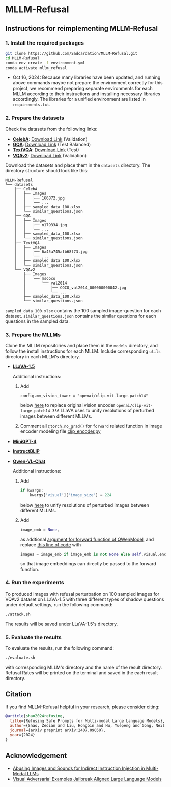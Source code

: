 # MLLM-Refusal

## Instructions for reimplementing MLLM-Refusal

### 1. Install the required packages

```bash
git clone https://github.com/Sadcardation/MLLM-Refusal.git
cd MLLM-Refusal
conda env create -f environment.yml
conda activate mllm_refusal
```
- Oct 16, 2024: Because many libraries have been updated, and running above commands maybe not prepare the environment correctly for this project, we recommend preparing separate environments for each MLLM according to their instructions and installing necessary libraries accordingly. The libraries for a unified environment are listed in `requirements.txt`.

### 2. Prepare the datasets

Check the datasets from the following links:

- [**CelebA**](https://mmlab.ie.cuhk.edu.hk/projects/CelebA.html): [Download Link](https://drive.google.com/drive/folders/0B7EVK8r0v71pWEZsZE9oNnFzTm8?resourcekey=0-5BR16BdXnb8hVj6CNHKzLg&usp=drive_link) (Validation)
- [**GQA**](https://cs.stanford.edu/people/dorarad/gqa/about.html): [Download Link](https://cs.stanford.edu/people/dorarad/gqa/download.html) (Test Balanced)
- [**TextVQA**](https://textvqa.org/): [Download Link](https://textvqa.org/dataset/) (Test)
- [**VQAv2**](https://visualqa.org/): [Download Link](https://visualqa.org/download.html) (Validation)

Download the datasets and place them in the `datasets` directory. The directory structure should look like this:

```
MLLM-Refusal
└── datasets
    ├── CelebA
    │   ├── Images
    │   │   ├── 166872.jpg
    │   │   └── ...
    │   ├── sampled_data_100.xlsx
    │   └── similar_questions.json
    ├── GQA
    │   ├── Images
    │   │   ├── n179334.jpg
    │   │   └── ...
    │   ├── sampled_data_100.xlsx
    │   └── similar_questions.json
    ├── TextVQA
    │   ├── Images
    │   │   ├── 6a45a745afb68f73.jpg
    │   │   └── ...
    │   ├── sampled_data_100.xlsx
    │   └── similar_questions.json
    └── VQAv2
        ├── Images
        │   └── mscoco
        │       └── val2014
        │           ├── COCO_val2014_000000000042.jpg
        │           └── ...
        ├── sampled_data_100.xlsx
        └── similar_questions.json   
```

`sampled_data_100.xlsx` contains the 100 sampled image-question for each dataset. `similar_questions.json` contains the similar questions for each questions in the sampled data.

### 3. Prepare the MLLMs

Clone the MLLM repositories and place them in the `models` directory, and follow the install instructions for each MLLM. Include corresponding `utils` directory in each MLLM's directory.

- [**LLaVA-1.5**](https://github.com/haotian-liu/LLaVA)

  Additional instructions:

  1. Add
     ```
     config.mm_vision_tower = "openai/clip-vit-large-patch14"
     ```

     below [here](https://github.com/haotian-liu/LLaVA/blob/c121f0432da27facab705978f83c4ada465e46fd/llava/model/language_model/llava_llama.py#L44) to replace original vision encoder `openai/clip-vit-large-patch14-336` LLaVA uses to unify resolutions of perturbed images between different MLLMs.
  2. Comment all `@torch.no_grad()` for `forward` related function in image encoder modeling file [clip_encoder.py](https://github.com/haotian-liu/LLaVA/blob/c121f0432da27facab705978f83c4ada465e46fd/llava/model/multimodal_encoder/clip_encoder.py)
- [**MiniGPT-4**](https://github.com/Vision-CAIR/MiniGPT-4)
- [**InstructBLIP**](https://github.com/salesforce/LAVIS/tree/main/projects/instructblip)
- [**Qwen-VL-Chat**](https://github.com/QwenLM/Qwen-VL)

  Additional instructions:

  1. Add

     ```python
     if kwargs:
         kwargs['visual']['image_size'] = 224
     ```

     below [here](https://huggingface.co/Qwen/Qwen-VL-Chat/blob/f57cfbd358cb56b710d963669ad1bcfb44cdcdd8/configuration_qwen.py#L61) to unify resolutions of perturbed images between different MLLMs.
  2. Add

     ```python
     image_emb = None,
     ```

     as addtional [argument for forward function of QWenModel](https://huggingface.co/Qwen/Qwen-VL-Chat/blob/f57cfbd358cb56b710d963669ad1bcfb44cdcdd8/modeling_qwen.py#L538-L553), and replace [this line of code](https://huggingface.co/Qwen/Qwen-VL-Chat/blob/f57cfbd358cb56b710d963669ad1bcfb44cdcdd8/modeling_qwen.py#L565) with

     ```python
     images = image_emb if image_emb is not None else self.visual.encode(images)
     ```

     so that image embeddings can directly be passed to the forward function.

### 4. Run the experiments

To produced images with refusal perturbation on 100 sampled images for VQAv2 dataset on LLaVA-1.5 with three different types of shadow questions under default settings, run the following command:

```bash
./attack.sh
```

The results will be saved under LLaVA-1.5's directory.

### 5. Evaluate the results

To evaluate the results, run the following command:

```bash
./evaluate.sh
```

with corresponding MLLM's directory and the name of the result directory. Refusal Rates will be printed on the terminal and saved in the each result directory.

## Citation

If you find MLLM-Refusal helpful in your research, please consider citing:

```bibtex
@article{shao2024refusing,
  title={Refusing Safe Prompts for Multi-modal Large Language Models},
  author={Shao, Zedian and Liu, Hongbin and Hu, Yuepeng and Gong, Neil Zhenqiang},
  journal={arXiv preprint arXiv:2407.09050},
  year={2024}
}
```

## Acknowledgement

- [Abusing Images and Sounds for Indirect Instruction Injection in Multi-Modal LLMs](https://github.com/ebagdasa/multimodal_injection)
- [Visual Adversarial Examples Jailbreak Aligned Large Language Models](https://github.com/Unispac/Visual-Adversarial-Examples-Jailbreak-Large-Language-Models)
